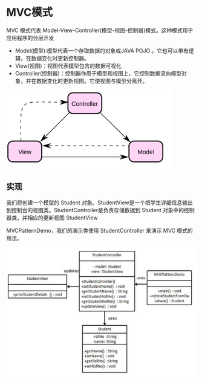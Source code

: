 # MVC模式

MVC 模式代表 Model-View-Controller(模型-视图-控制器)模式。这种模式用于应用程序的分层开发

- Model(模型):模型代表一个存取数据的对象或JAVA POJO 。它也可以带有逻辑，在数据变化时更新控制器。
- View(视图)：视图代表模型包含的数据可视化
- Controller(控制器)：控制器作用于模型和视图上，它控制数据流向模型对象，并在数据变化时更新视图。它使视图与模型分离开。


![](assets/20191127115029016_1299371850.png)


## 实现
我们将创建一个模型的 Student 对象。StudentView是一个把学生详细信息输出到控制台的视图类。StudentController是负责存储数据到 Student 对象中的控制器类，并相应的更新视图 StudentView

MVCPatternDemo，我们的演示类使用 StudentController 来演示 MVC 模式的用法。

![](assets/20191127115715353_1812756171.png)

